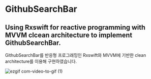 # GithubSearchBar

## Using Rxswift for reactive programming with MVVM clcean architecture to implement GithubSearchBar.
GithubSearchBar를 반응형 프로그래밍인 Rxswift와 MVVM에 기반한 clean architecture를 이용해 구현하였습니다.

![ezgif com-video-to-gif (1)](https://user-images.githubusercontent.com/52398126/90978358-4be78b00-e588-11ea-89d4-a0871e061c89.gif)
